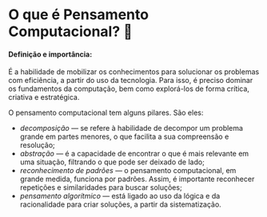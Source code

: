 # O que é Pensamento Computacional? :thought_balloon:

<h4> Definição e importância: </h4>

É a habilidade de mobilizar os conhecimentos para solucionar os problemas com eficiência, a partir do uso da tecnologia. Para isso, é preciso dominar os fundamentos da computação, bem como explorá-los de forma crítica, criativa e estratégica. 

O pensamento computacional tem alguns pilares. São eles:

- *decomposição* — se refere à habilidade de decompor um problema grande em partes menores, o que facilita a sua compreensão e resolução;
- *abstração* — é a capacidade de encontrar o que é mais relevante em uma situação, filtrando o que pode ser deixado de lado;
- *reconhecimento de padrões* — o pensamento computacional, em grande medida, funciona por padrões. Assim, é importante reconhecer repetições e similaridades para buscar soluções;
- *pensamento algorítmico* — está ligado ao uso da lógica e da racionalidade para criar soluções, a partir da sistematização.